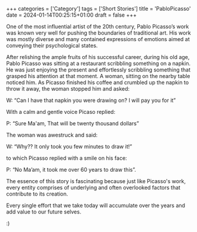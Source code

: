 +++
categories = ['Category']
tags = ['Short Stories']
title = 'PabloPicasso'
date = 2024-01-14T00:25:15+01:00
draft = false
+++

One of the most influential artist of the 20th century, Pablo Picasso’s work was known very well for pushing the boundaries of traditional art. His work was mostly diverse and many contained expressions of emotions aimed at conveying their psychological states. 

After relishing the ample fruits of his successful career, during his old age, Pablo Picasso was sitting at a restaurant scribbling something on a napkin. He was just enjoying the present and effortlessly scribbling something that grasped his attention at that moment. A woman, sitting on the nearby table noticed him. As Picasso finished his coffee and crumbled up the napkin to throw it away, the woman stopped him and asked:

W: “Can I have that napkin you were drawing on? I will pay you for it”

With a calm and gentle voice Picaso replied:

P: “Sure Ma'am, That will be twenty thousand dollars”

The woman was awestruck and said:

W: “Why?? It only took you few minutes to draw it!” 

to which Picasso replied with a smile on his face:

P: “No Ma’am, it took me over 60 years to draw this”. 

The essence of this story is fascinating because just like Picasso's work, every entity comprises of underlying and often overlooked factors that contribute to its creation. 

Every single effort that we take today will accumulate over the years and add value to our future selves. 

:) 